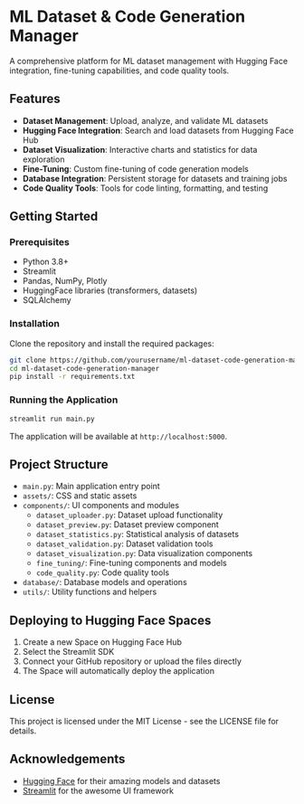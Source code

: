 # ML Dataset & Code Generation Manager

A comprehensive platform for ML dataset management with Hugging Face integration, fine-tuning capabilities, and code quality tools.

## Features

- **Dataset Management**: Upload, analyze, and validate ML datasets
- **Hugging Face Integration**: Search and load datasets from Hugging Face Hub
- **Dataset Visualization**: Interactive charts and statistics for data exploration
- **Fine-Tuning**: Custom fine-tuning of code generation models
- **Database Integration**: Persistent storage for datasets and training jobs
- **Code Quality Tools**: Tools for code linting, formatting, and testing

## Getting Started

### Prerequisites

- Python 3.8+
- Streamlit
- Pandas, NumPy, Plotly
- HuggingFace libraries (transformers, datasets)
- SQLAlchemy

### Installation

Clone the repository and install the required packages:

```bash
git clone https://github.com/yourusername/ml-dataset-code-generation-manager.git
cd ml-dataset-code-generation-manager
pip install -r requirements.txt
```

### Running the Application

```bash
streamlit run main.py
```

The application will be available at `http://localhost:5000`.

## Project Structure

- `main.py`: Main application entry point
- `assets/`: CSS and static assets
- `components/`: UI components and modules
  - `dataset_uploader.py`: Dataset upload functionality
  - `dataset_preview.py`: Dataset preview component
  - `dataset_statistics.py`: Statistical analysis of datasets
  - `dataset_validation.py`: Dataset validation tools
  - `dataset_visualization.py`: Data visualization components
  - `fine_tuning/`: Fine-tuning components and models
  - `code_quality.py`: Code quality tools
- `database/`: Database models and operations
- `utils/`: Utility functions and helpers

## Deploying to Hugging Face Spaces

1. Create a new Space on Hugging Face Hub
2. Select the Streamlit SDK
3. Connect your GitHub repository or upload the files directly
4. The Space will automatically deploy the application

## License

This project is licensed under the MIT License - see the LICENSE file for details.

## Acknowledgements

- [Hugging Face](https://huggingface.co/) for their amazing models and datasets
- [Streamlit](https://streamlit.io/) for the awesome UI framework